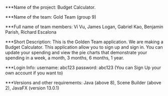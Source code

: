 ***Name of the project: Budget Calculator.

***Name of the team: Gold Team (group 9)

***Full name of team members: Vi Vu, James Logan, Gabriel Kao, Benjamin Parish, Richard Escalona

***Short Description: This is the Golden Team application. We are making a Budget Calculator. This application allow you to sign up and sign in. You can update your spending and view the pie charts that demonstrate your spending in a week, a month, 3 months, 6 months, 1 year.

***Login Info: username: abc123 password: abc123 (You can Sign Up your own account if you want to)

***Versions and other requirements: Java (above 8), Scene Builder (above 2), JavaFX (version 13.0.1)
